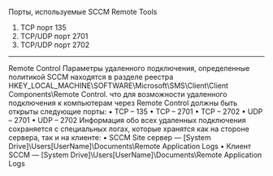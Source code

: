 Порты, используемые SCCM Remote Tools
1.	TCP порт 135
2. TCP/UDP порт 2701
3. TCP/UDP порт 2702
*************
Remote Control 
Параметры удаленного подключения, определенные политикой SCCM находятся в разделе реестра HKEY_LOCAL_MACHINE\SOFTWARE\Microsoft\SMS\Client\Client Components\Remote Control.
что для возможности удаленного подключения к компьютерам через Remote Control должны быть открыты следующие порты:
•	TCP – 135
•	TCP – 2701
•	TCP – 2702
•	UDP – 2701
•	UDP – 2702
Информация обо всех удаленных подключения сохраняется с специальных логах, которые хранятся как на стороне сервера, так и на клиенте:
•	SCCM Site сервер — [System Drive]\Users\[UserName]\Documents\Remote Application Logs
•	Клиент SCCM — [System Drive]\Users\[UserName]\Documents\Remote Application Logs
